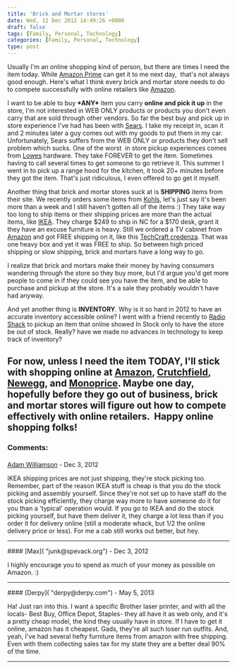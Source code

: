 ```yaml
---
title: 'Brick and Mortar stores'
date: Wed, 12 Dec 2012 14:49:26 +0000
draft: false
tags: [Family, Personal, Technology]
categories: [Family, Personal, Technology]
type: post
---
```


Usually I'm an online shopping kind of person, but there are times I need the item today. While [Amazon Prime](http://www.amazon.com/gp/prime "Prime") can get it to me next day,  that's not always good enough. Here's what I think every brick and mortar store needs to do to compete successfully with online retailers like [Amazon](http://www.amazon.com/).

I want to be able to buy **\*ANY\*** item you carry **online and pick it up** in the store, I'm not interested in WEB ONLY products or products you don't even carry that are sold through other vendors. So far the best buy and pick up in store experience I've had has been with [Sears](http://www.sears.com/). I take my receipt in, scan it and 2 minutes later a guy comes out with my goods to put them in my car. Unfortunately, Sears suffers from the WEB ONLY or products they don't sell problem which sucks. One of the worst  in store pickup experiences comes from [Lowes](http://www.lowes.com/) hardware. They take FOREVER to get the item. Sometimes having to call several times to get someone to go retrieve it. This summer I went in to pick up a range hood for the kitchen, it took 20+ minutes before they got the item. That's just ridiculous, I even offered to go get it myself.

Another thing that brick and mortar stores suck at is **SHIPPING** items from their site. We recently orders some items from [Kohls](http://www.kohls.com/), let's just say it's been more than a week and I still haven't gotten all of the items :) They take way too long to ship items or their shipping prices are more than the actual items, like [IKEA](http://www.ikea.com/us/en/). They charge $249 to ship in NC for a $170 desk, grant it they have an excuse furniture is heavy. Still we ordered a TV cabinet from [Amazon](http://www.amazon.com) and got FREE shipping on it, like this [TechCraft credenza](http://www.amazon.com/Techcraft-CRE60B-60-Inch-Credenza--Black/dp/B00178LFIK/ref=sr_1_1?ie=UTF8&qid=1355322363&sr=8-1&keywords=techcraft+credenza). That was one heavy box and yet it was FREE to ship. So between high priced shipping or slow shipping, brick and mortars have a long way to go.

I realize that brick and mortars make their money by having consumers wandering through the store so they buy more, but I'd argue you'd get more people to come in if they could see you have the item, and be able to purchase and pickup at the store. It's a sale they probably wouldn't have had anyway.

And yet another thing is **INVENTORY**. Why is it so hard in 2012 to have an accurate inventory accessible online? I went with a friend recently to [Radio Shack](http://www.radioshack.com/home/index.jsp) to pickup an item that online showed In Stock only to have the store be out of stock. Really? have we made no advances in technology to keep track of inventory?

For now, unless I need the item TODAY, I'll stick with shopping online at [Amazon](http://www.amazon.com/), [Crutchfield](http://www.crutchfield.com/), [Newegg](http://www.newegg.com/), and [Monoprice](http://www.monoprice.com/). Maybe one day, hopefully before they go out of business, brick and mortar stores will figure out how to compete effectively with online retailers.  Happy online shopping folks!
---
### Comments:
####
[Adam Williamson](http://www.happyassassin.net "awilliam@redhat.com") - <time datetime="2012-12-12 15:26:47">Dec 3, 2012</time>

IKEA shipping prices are not just shipping, they're stock picking too. Remember, part of the reason IKEA stuff is cheap is that you do the stock picking and assembly yourself. Since they're not set up to have staff do the stock picking efficiently, they charge way more to have someone do it for you than a 'typical' operation would. If you go to IKEA and do the stock picking yourself, but have them deliver it, they charge a lot less than if you order it for delivery online (still a moderate whack, but 1/2 the online delivery price or less). For me a cab still works out better, but hey.
<hr />
####
[Max]( "junk@spevack.org") - <time datetime="2012-12-12 15:44:25">Dec 3, 2012</time>

I highly encourage you to spend as much of your money as possible on Amazon. :)
<hr />
####
[Derpy]( "derpy@derpy.com") - <time datetime="2013-05-17 22:31:23">May 5, 2013</time>

Ha! Just ran into this. I want a specific Brother laser printer, and with all the locals- Best Buy, Office Depot, Staples- they all have it as web only, and it's a pretty cheap model, the kind they usually have in store. If I have to get it online, amazon has it cheapest. Gads, they're all such loser run outfits. And, yeah, I've had several hefty furniture items from amazon with free shipping. Even with them collecting sales tax for my state they are a better deal 90% of the time.
<hr />
